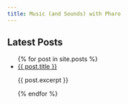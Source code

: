 ```yaml
---
title: Music (and Sounds) with Pharo
---
```


## Latest Posts



<ul>
{% for post in site.posts %}
  <li>
    <a href="{{ post.url | relative_url }}">{{ post.title }}</a>
    <p>{{ post.excerpt }}</p> <!-- Display post excerpts -->
  </li>
{% endfor %}
</ul>
